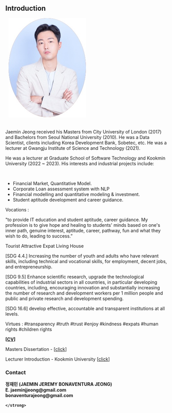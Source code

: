 ## Introduction


<div id="wrapper">
    <div class="twoColumn">
         <img src="http://raw.githubusercontent.com/jaeminjjung/jaeminjjung.github.io/main/jmjung_portrait.jpeg" alt="" class="wp-image-23" style="padding-left: 10px; padding-bottom: 20px;"/>
    </div>
    <div class="twoColumn">
         <p>Jaemin Jeong received his Masters from City University of London (2017) and Bachelors from Seoul National University (2010). He was a Data Scientist, clients including Korea Development Bank, Sobetec, etc. He was a lecturer at Gwangju Institute of Science and Technology (2021). </p>

<p>He was a lecturer at Graduate School of Software Technology and Kookmin University (2022 ~ 2023). His  interests and industrial projects include:</p>
<br/>
<ul>
  <li>Financial Market, Quantitative Model.</li> 
  <li>Corporate Loan assessment system with NLP</li>
  <li>Financial modelling and quantitative modeling & investment.</li>
  <li>Student aptitude development and career guidance.</li>
</ul>
    </div>
</div>

<p>Vocations : 
<p>"to provide IT education and student aptitude, career guidance. My profession is to give hope and healing to students' minds based on one's inner path, genuine interest, aptitude, career, pathway, fun and what they wish to do, leading to success.”</p>
<p> Tourist Attractive Expat Living House</p>
<p>[SDG 4.4.] Increasing the number of youth and adults who have relevant skills, including technical and vocational skills, for employment, decent jobs, and entrepreneurship.</p>
<p>[SDG 9.5] Enhance scientific research, upgrade the technological capabilities of industrial sectors in all countries, in particular developing countries, including, encouraging innovation and substantially increasing the number of research and development workers per 1 million people and public and private research and development spending.</p>
<p>[SDG 16.6] develop effective, accountable and transparent institutions at all levels.</p>
<p>Virtues : #transparency #truth #trust #enjoy #kindness #expats #human rights #children rights


<strong>[<a href="CV/CV_JeremyBonaventuraJeong_SDG_4.4.pdf" target="_blank">CV</a>]</strong>

Masters Dissertation - <TV Show rating prediction by Machine Learning Methods with quantisation of the review> [<a href="https://jeongjaem.in/TV%20Show%20Rating%20Prediction%20with%20Machine%20Learning%20methods%20with%20quantisation%20of%20the%20review%20(2017)%20-%20Jaemin%20Jeong%20-%20City%2C%20University%20of%20London.pdf">click</a>]

Lecturer Introduction - Kookmin University [<a href="https://swgs.kookmin.ac.kr/swgs/intro/professor.do">click</a>]  

### Contact 
<!-- wp:paragraph -->

<strong>
정재민 (JAEMIN JEREMY BONAVENTURA JEONG) <br/>
E. jaeminjjeong@gmail.com<br/>
   bonaventurajeong@gmail.com<br/>

    </strong>
  
  
  
